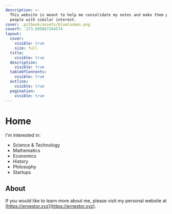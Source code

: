 ```yaml
---
description: >-
  This website is meant to help me consolidate my notes and make them public for
  people with similar interest.
cover: .gitbook/assets/blueCosmos.png
coverY: -273.695067264574
layout:
  cover:
    visible: true
    size: full
  title:
    visible: true
  description:
    visible: true
  tableOfContents:
    visible: true
  outline:
    visible: true
  pagination:
    visible: true
---
```


# Home

I'm interested in:

* Science & Technology
* Mathematics
* Economics
* History
* Philosophy
* Startups

## About

If you would like to learn more about me, please visit my personal website at [https://ernestor.xyz](https://ernestor.xyz).
